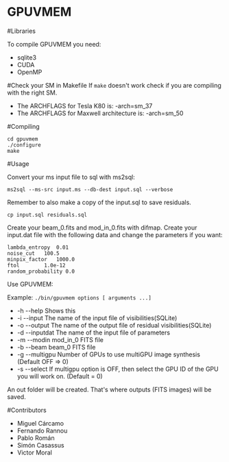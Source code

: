 # GPUVMEM

#Libraries

To compile GPUVMEM you need:

- sqlite3
- CUDA
- OpenMP

#Check your SM in Makefile
If `make` doesn't work check if you are compiling with the right SM.
- The ARCHFLAGS for Tesla K80 is: -arch=sm_37
- The ARCHFLAGS for Maxwell architecture is: -arch=sm_50


#Compiling
```
cd gpuvmem
./configure
make
```
#Usage

Convert your ms input file to sql with ms2sql:

`ms2sql --ms-src input.ms --db-dest input.sql --verbose`

Remember to also make a copy of the input.sql to save residuals.

`cp input.sql residuals.sql`

Create your beam_0.fits and mod_in_0.fits with difmap.
Create your input.dat file with the following data and change the parameters if you want:

```
lambda_entropy  0.01
noise_cut	100.5
minpix_factor   1000.0
ftol		1.0e-12
random_probability 0.0
```

Use GPUVMEM:

Example: `./bin/gpuvmem options [ arguments ...]`
- -h  --help       Shows this
- -i  --input      The name of the input file of visibilities(SQLite)
- -o  --output     The name of the output file of residual visibilities(SQLite)
- -d  --inputdat   The name of the input file of parameters
- -m  --modin      mod_in_0 FITS file
- -b  --beam       beam_0 FITS file
- -g  --multigpu   Number of GPUs to use multiGPU image synthesis (Default OFF => 0)
- -s  --select     If multigpu option is OFF, then select the GPU ID of the GPU you will work on. (Default = 0)

An out folder will be created. That's where outputs (FITS images) will be saved.

#Contributors

- Miguel Cárcamo
- Fernando Rannou
- Pablo Román
- Simón Casassus
- Victor Moral
